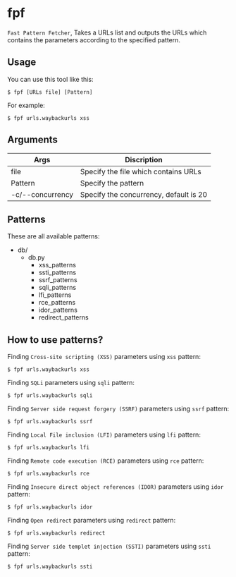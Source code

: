 # fpf
`Fast Pattern Fetcher`, Takes a URLs list and outputs the URLs which contains the parameters according to the specified pattern.

## Usage

You can use this tool like this:
```
$ fpf [URLs file] [Pattern] 
```

For example:
```
$ fpf urls.waybackurls xss
```

## Arguments

|Args             | Discription                          |
|-----------------|--------------------------------------|
| file            |Specify the file which contains URLs  |   
| Pattern         |Specify the pattern                   |
| -c/--concurrency|Specify the concurrency, default is 20|

## Patterns

These are all available patterns:

* db/
  * db.py
    * xss_patterns
    * ssti_patterns
    * ssrf_patterns
    * sqli_patterns
    * lfi_patterns
    * rce_patterns
    * idor_patterns
    * redirect_patterns

## How to use patterns?

Finding `Cross-site scripting (XSS)` parameters using `xss` pattern:

```
$ fpf urls.waybackurls xss
```
Finding `SQLi` parameters using `sqli` pattern:

```
$ fpf urls.waybackurls sqli
```
Finding `Server side request forgery (SSRF)` parameters using `ssrf` pattern:

```
$ fpf urls.waybackurls ssrf
```
Finding `Local File inclusion (LFI)` parameters using `lfi` pattern:

```
$ fpf urls.waybackurls lfi
```
Finding `Remote code execution (RCE)` parameters using `rce` pattern:

```
$ fpf urls.waybackurls rce
```
Finding `Insecure direct object references (IDOR)` parameters using `idor` pattern:

```
$ fpf urls.waybackurls idor
```
Finding `Open redirect` parameters using `redirect` pattern:

```
$ fpf urls.waybackurls redirect
```
Finding `Server side templet injection (SSTI)` parameters using `ssti` pattern:

```
$ fpf urls.waybackurls ssti
```






